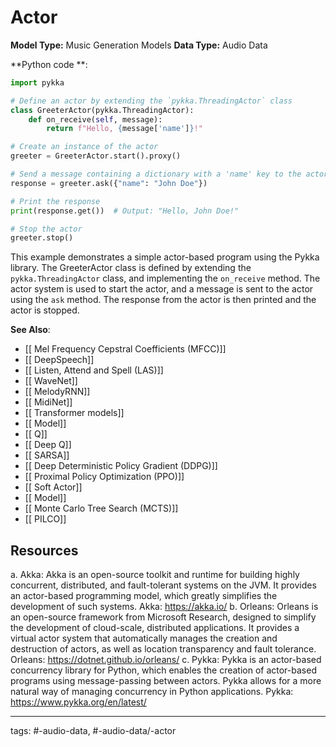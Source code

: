 #  Actor
**Model Type:**  Music Generation Models
**Data Type:**  Audio Data

**Python code **:


```python
import pykka

# Define an actor by extending the `pykka.ThreadingActor` class
class GreeterActor(pykka.ThreadingActor):
    def on_receive(self, message):
        return f"Hello, {message['name']}!"

# Create an instance of the actor
greeter = GreeterActor.start().proxy()

# Send a message containing a dictionary with a 'name' key to the actor
response = greeter.ask({"name": "John Doe"})

# Print the response
print(response.get())  # Output: "Hello, John Doe!"

# Stop the actor
greeter.stop()
```

This example demonstrates a simple actor-based program using the Pykka library. The GreeterActor class is defined by extending the `pykka.ThreadingActor` class, and implementing the `on_receive` method. The actor system is used to start the actor, and a message is sent to the actor using the `ask` method. The response from the actor is then printed and the actor is stopped.


**See Also**:

- [[ Mel Frequency Cepstral Coefficients (MFCC)]]
- [[ DeepSpeech]]
- [[ Listen, Attend and Spell (LAS)]]
- [[ WaveNet]]
- [[ MelodyRNN]]
- [[ MidiNet]]
- [[ Transformer models]]
- [[ Model]]
- [[ Q]]
- [[ Deep Q]]
- [[ SARSA]]
- [[ Deep Deterministic Policy Gradient (DDPG)]]
- [[ Proximal Policy Optimization (PPO)]]
- [[ Soft Actor]]
- [[ Model]]
- [[ Monte Carlo Tree Search (MCTS)]]
- [[ PILCO]]
## Resources

a. Akka: Akka is an open-source toolkit and runtime for building highly concurrent, distributed, and fault-tolerant systems on the JVM. It provides an actor-based programming model, which greatly simplifies the development of such systems. Akka: https://akka.io/
b. Orleans: Orleans is an open-source framework from Microsoft Research, designed to simplify the development of cloud-scale, distributed applications. It provides a virtual actor system that automatically manages the creation and destruction of actors, as well as location transparency and fault tolerance. Orleans: https://dotnet.github.io/orleans/
c. Pykka: Pykka is an actor-based concurrency library for Python, which enables the creation of actor-based programs using message-passing between actors. Pykka allows for a more natural way of managing concurrency in Python applications. Pykka: https://www.pykka.org/en/latest/


---
tags: #-audio-data, #-audio-data/-actor
